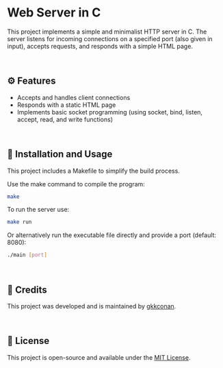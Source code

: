 # Web Server in C
This project implements a simple and minimalist HTTP server in C. The server listens for incoming connections on a specified port (also given in input), accepts requests, and responds with a simple HTML page.

<br>

## ⚙️ Features
- Accepts and handles client connections
- Responds with a static HTML page
- Implements basic socket programming (using socket, bind, listen, accept, read, and write functions)

<br>

## 🚀 Installation and Usage
This project includes a Makefile to simplify the build process.

Use the make command to compile the program:
```bash
make
```

To run the server use:
```bash
make run
```

Or alternatively run the executable file directly and provide a port (default: 8080):
``` bash
./main [port]
```

<br>

## 🌟 Credits
This project was developed and is maintained by [gkkconan](https://github.com/gkkconan).

<br>

## 📜 License
This project is open-source and available under the [MIT License](https://github.com/gkkconan/ws-c/blob/main/LICENSE).